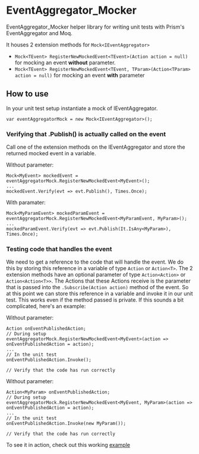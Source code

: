# EventAggregator_Mocker
EventAggregator_Mocker helper library for writing unit tests with Prism's EventAggregator and Moq.

It houses 2 extension methods for `Mock<IEventAggregator>`
 - `Mock<TEvent> RegisterNewMockedEvent<TEvent>(Action action = null)` for mocking an event <b>without</b> parameter.
 - `Mock<TEvent> RegisterNewMockedEvent<TEvent, TParam>(Action<TParam> action = null)` for mocking an event <b>with</b> parameter
 
## How to use
In your unit test setup instantiate a mock of IEventAggregator.
 
`var eventAggregatorMock = new Mock<IEventAggregator>();`

### Verifying that .Publish() is actually called on the event
Call one of the extension methods on the IEventAggregator and store the returned mocked event in a variable.

Without parameter:
```
Mock<MyEvent> mockedEvent = eventAggregatorMock.RegisterNewMockedEvent<MyEvent>();
...
mockedEvent.Verify(evt => evt.Publish(), Times.Once);
```
With paramater:
```
Mock<MyParamEvent> mockedParamEvent = eventAggregatorMock.RegisterNewMockedEvent<MyParamEvent, MyParam>();
...
mockedParamEvent.Verify(evt => evt.Publish(It.IsAny<MyParam>), Times.Once);
```

### Testing code that handles the event
We need to get a reference to the code that will handle the event. We do this by storing this reference in a variable of type `Action` or `Action<T>`.
The 2 extension methods have an optional parameter of type `Action<Action>` or `Action<Action<T>>`. The Actions that these Actions receive is the parameter that is passed into the `.Subscribe(Action action)` method of the event.
So at this point we can store this reference in a variable and invoke it in our unit test. This works even if the method passed is private.
If this sounds a bit complicated, here's an example:

Without parameter:
```
Action onEventPublishedAction;
// During setup
eventAggregatorMock.RegisterNewMockedEvent<MyEvent>(action => onEventPublishedAction = action);
...
// In the unit test
onEventPublishedAction.Invoke();

// Verify that the code has run correctly
```

Without parameter:
```
Action<MyParam> onEventPublishedAction;
// During setup
eventAggregatorMock.RegisterNewMockedEvent<MyEvent, MyParam>(action => onEventPublishedAction = action);
...
// In the unit test
onEventPublishedAction.Invoke(new MyParam());

// Verify that the code has run correctly
```

To see it in action, check out this working [example](https://github.com/kristofberge/EventAggregator_Mocker/tree/master/Examples/Xamarin.Forms/EventAggregatorTest.UnitTests/ViewModels)  
